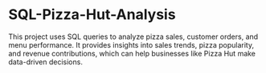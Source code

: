 # SQL-Pizza-Hut-Analysis
This project uses SQL queries to analyze pizza sales, customer orders, and menu performance. It provides insights into sales trends, pizza popularity, and revenue contributions, which can help businesses like Pizza Hut make data-driven decisions.
